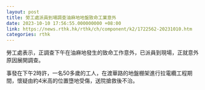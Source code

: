 ```yaml
---
layout: post
title: 勞工處派員到場調查油麻地地盤致命工業意外
date: 2023-10-10 17:56:55.000000000 +08:00
link: https://news.rthk.hk/rthk/ch/component/k2/1722562-20231010.htm
categories: rthk
---
```


勞工處表示，正調查下午在油麻地發生的致命工作意外，已派員到現場，正就意外原因展開調查。

事發在下午2時許，一名50多歲的工人，在渡華路的地盤棚架進行拉電纜工程期間，懷疑由約4米高的位置墮地受傷，送院搶救後不治。
